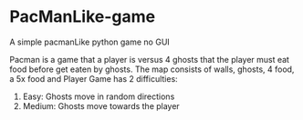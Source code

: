 # PacManLike-game
A simple pacmanLike python game no GUI

Pacman is a game that a player is versus 4 ghosts that the player must eat food before get eaten by ghosts.
The map consists of walls, ghosts, 4 food, a 5x food and Player
Game has 2 difficulties:
1. Easy: Ghosts move in random directions
2. Medium: Ghosts move towards the player
